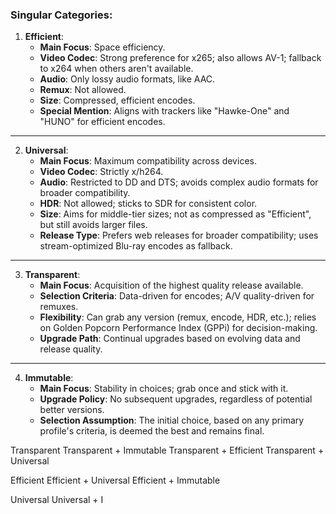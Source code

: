 ### Singular Categories:

1. **Efficient**:
   - **Main Focus**: Space efficiency.
   - **Video Codec**: Strong preference for x265; also allows AV-1; fallback to x264 when others aren't available.
   - **Audio**: Only lossy audio formats, like AAC.
   - **Remux**: Not allowed.
   - **Size**: Compressed, efficient encodes.
   - **Special Mention**: Aligns with trackers like "Hawke-One" and "HUNO" for efficient encodes.

---

2. **Universal**:
   - **Main Focus**: Maximum compatibility across devices.
   - **Video Codec**: Strictly x/h264.
   - **Audio**: Restricted to DD and DTS; avoids complex audio formats for broader compatibility.
   - **HDR**: Not allowed; sticks to SDR for consistent color.
   - **Size**: Aims for middle-tier sizes; not as compressed as "Efficient", but still avoids larger files.
   - **Release Type**: Prefers web releases for broader compatibility; uses stream-optimized Blu-ray encodes as fallback.

---

3. **Transparent**:
   - **Main Focus**: Acquisition of the highest quality release available.
   - **Selection Criteria**: Data-driven for encodes; A/V quality-driven for remuxes.
   - **Flexibility**: Can grab any version (remux, encode, HDR, etc.); relies on Golden Popcorn Performance Index (GPPi) for decision-making.
   - **Upgrade Path**: Continual upgrades based on evolving data and release quality.

---

4. **Immutable**:
   - **Main Focus**: Stability in choices; grab once and stick with it.
   - **Upgrade Policy**: No subsequent upgrades, regardless of potential better versions.
   - **Selection Assumption**: The initial choice, based on any primary profile's criteria, is deemed the best and remains final.


Transparent
Transparent + Immutable
Transparent + Efficient
Transparent + Universal

Efficient
Efficient + Universal
Efficient + Immutable

Universal
Universal + I